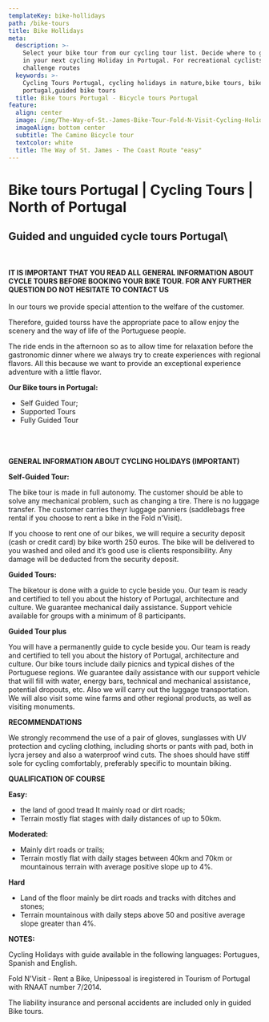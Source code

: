 ```yaml
---
templateKey: bike-hollidays
path: /bike-tours
title: Bike Hollidays
meta:
  description: >-
    Select your bike tour from our cycling tour list. Decide where to go with us
    in your next cycling Holiday in Portugal. For recreational cyclists or
    challenge routes
  keywords: >-
    Cycling Tours Portugal, cycling holidays in nature,bike tours, bike tours
    portugal,guided bike tours
  title: Bike tours Portugal - Bicycle tours Portugal
feature:
  align: center
  image: /img/The-Way-of-St.-James-Bike-Tour-Fold-N-Visit-Cycling-Holidays-1866.jpg
  imageAlign: bottom center
  subtitle: The Camino Bicycle tour
  textcolor: white
  title: The Way of St. James - The Coast Route "easy"
---
```

# Bike tours Portugal | Cycling Tours | North of Portugal

## Guided and unguided cycle tours Portugal\

\
\
**IT IS IMPORTANT THAT YOU READ ALL GENERAL INFORMATION ABOUT CYCLE TOURS BEFORE BOOKING YOUR BIKE TOUR. FOR ANY FURTHER QUESTION DO NOT HESITATE TO CONTACT US**
\
\
In our tours we provide special attention to the welfare of the customer.

Therefore, guided tourss have the appropriate pace to allow enjoy the scenery and the way of life of the Portuguese people.

The ride ends in the afternoon so as to allow time for relaxation before the gastronomic dinner where we always try to create experiences with regional flavors. All this because we want to provide an exceptional experience adventure with a little flavor.

**Our Bike tours in Portugal:**

* Self Guided Tour;
* Supported Tours
* Fully Guided Tour

\
\
\
**GENERAL INFORMATION ABOUT CYCLING HOLIDAYS (IMPORTANT)**

**Self-Guided Tour:**

The bike tour is made ​​in full autonomy. The customer should be able to solve any mechanical problem, such as changing a tire. There is no luggage transfer. The customer carries theyr luggage panniers (saddlebags free rental if you choose to rent a bike in the Fold n'Visit).

If you choose to rent one of our bikes, we will require  a security deposit (cash or credit card) by bike worth 250 euros. The bike will be delivered to you washed and oiled and it’s  good use is clients responsibility. Any damage will be deducted from the security deposit.

**Guided Tours:**

The biketour is done with a guide to cycle beside you. Our team is ready and certified to tell you about the history of Portugal, architecture and culture. We guarantee mechanical daily assistance. Support vehicle available for groups with a minimum of 8 participants.

**Guided Tour plus**

You will have a permanently guide to cycle beside you. Our team is ready and certified to tell you about the history of Portugal, architecture and culture. Our bike tours include daily picnics and typical dishes of the Portuguese regions. We guarantee daily assistance with our support vehicle that will fill with water, energy bars, technical and mechanical assistance, potential dropouts, etc. Also we will carry out the luggage transportation. We will also visit some wine farms and other regional products, as well as visiting monuments.

**RECOMMENDATIONS**

We strongly recommend the use of a pair of gloves, sunglasses with UV protection and cycling clothing, including shorts or pants with pad, both in lycra jersey and also a waterproof wind cuts. The shoes should have stiff sole for cycling comfortably, preferably specific to mountain biking.

**QUALIFICATION OF COURSE**

**Easy:**

* the land of good tread It mainly road or dirt roads;
* Terrain mostly flat stages with daily distances of up to 50km.

**Moderated:**

* Mainly dirt roads or trails;
* Terrain mostly flat with daily stages between 40km and 70km or mountainous terrain with average positive slope up to 4%.

**Hard**

* Land of the floor mainly be dirt roads and tracks with ditches and stones;
* Terrain mountainous with daily steps above 50 and positive average slope greater than 4%.

**NOTES:**

Cycling Holidays with guide available in the following languages: Portugues, Spanish and English.

Fold N'Visit - Rent a Bike, Unipessoal is iregistered in Tourism of Portugal with RNAAT number 7/2014.

The liability insurance and personal accidents are included only in guided Bike tours.

